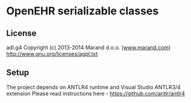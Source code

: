 ﻿# OpenEHR serializable classes

## License
adl.g4 Copyright (c) 2013-2014 Marand d.o.o. (www.marand.com)
http://www.gnu.org/licenses/agpl.txt

## Setup
The project depends on ANTLR4 runtime and Visual Studio ANTLR3/4 extension
Please read instructions here - https://github.com/antlr/antlr4